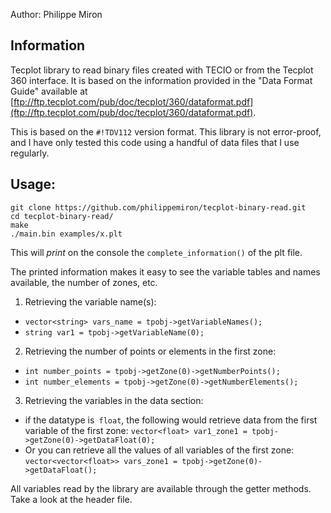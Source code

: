 Author: Philippe Miron

## Information

Tecplot library to read binary files created with TECIO or from the Tecplot 360 interface. It is based on the information
provided in the "Data Format Guide" available at [ftp://ftp.tecplot.com/pub/doc/tecplot/360/dataformat.pdf](ftp://ftp.tecplot.com/pub/doc/tecplot/360/dataformat.pdf).

This is based on the `#!TDV112` version format. This library is not error-proof, and I have only tested this code using a handful of data files that I use regularly.

## Usage:

```
git clone https://github.com/philippemiron/tecplot-binary-read.git
cd tecplot-binary-read/
make
./main.bin examples/x.plt
```

This will *print* on the console the `complete_information()` of the plt file.

The printed information makes it easy to see the variable tables and names available, the number of zones, etc.

1. Retrieving the variable name(s):
  - `vector<string> vars_name = tpobj->getVariableNames();`
  - `string var1 = tpobj->getVariableName(0);`

2. Retrieving the number of points or elements in the first zone:
  - `int number_points = tpobj->getZone(0)->getNumberPoints();`
  - `int number_elements = tpobj->getZone(0)->getNumberElements();`

3. Retrieving the variables in the data section:
 - if the datatype is` float`, the following would retrieve data from the first variable of the first zone:
   `vector<float> var1_zone1 = tpobj->getZone(0)->getDataFloat(0);`
 - Or you can retrieve all the values of all variables of the first zone:
   `vector<vector<float>> vars_zone1 = tpobj->getZone(0)->getDataFloat();`

All variables read by the library are available through the getter methods. Take a look at the header file.
